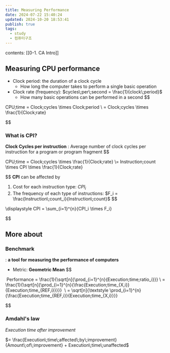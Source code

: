 ```yaml
---
title: Measuring Performance
date: 2024-07-22 15:40:24
updated: 2024-10-20 18:53:41
publish: true
tags:
  - study
  - 컴퓨터구조
---
```

contents: [[0-1. CA Intro]]
## Measuring CPU performance
- Clock period: the duration of a clock cycle
	- How long the computer takes to perform a single basic operation
- Clock rate (frequency): $cycles\;per\;second = \frac{1}{clock\;period}$
	- How many basic operations can be performed in a second
$$

CPU\;time = Clock\;cycles \times Clock\;period \\ = Clock\;cycles \times \frac{1}{Clock\;rate}

$$
### What is CPI?
**Clock Cycles per instruction**
: Average number of clock cycles per instruction for a program or program fragment 
$$

CPU\;time = Clock\;cycles \times \frac{1}{Clock\;rate} \\= Instruction\;count \times CPI \times \frac{1}{Clock\;rate}

$$
**CPI** can be affected by
1) Cost for each instruction type: $CPI_i$
2) The frequency of each type of instructions: $F_i = \frac{Instruction\;count_i}{Instruction\;count}$
$$

\displaystyle CPI = \sum_{i=1}^{n}{CPI_i \times F_i}

$$

## More about
### Benchmark
: **a tool for measuring the performance of computers**
- Metric: **Geometric Mean**
$$

 Performance = \frac{1}{\sqrt[n]{\prod_{i=1}^{n}{Execution\;time\;ratio_i}}} \\ = \frac{1}{\sqrt[n]{\prod_{i=1}^{n}{\frac{Execution\;time_{X,i}}{Execution\;time_{REF,i}}}}} 
 \\  = \sqrt[n]{\textstyle \prod_{i=1}^{n}{\frac{Execution\;time_{REF,i}}{Execution\;time_{X,i}}}}

$$

### Amdahl's law
$Execution\;time\;after\;improvement$ 

$= \frac{Execution\;time\;affected\;by\;improvement}{Amount\;of\;improvement} + Execution\;time\;unaffected$

